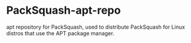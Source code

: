 # PackSquash-apt-repo
apt repository for PackSquash, used to distribute PackSquash for Linux distros that use the APT package manager.

